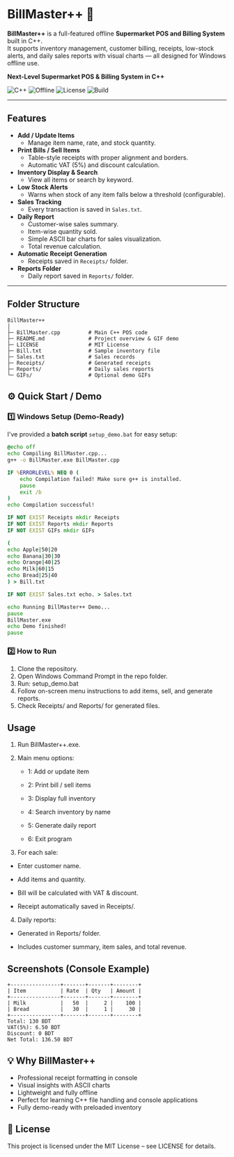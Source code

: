 # BillMaster++ 🛒

**BillMaster++** is a full-featured offline **Supermarket POS and Billing System** built in C++.  
It supports inventory management, customer billing, receipts, low-stock alerts, and daily sales reports with visual charts — all designed for Windows offline use.


**Next-Level Supermarket POS & Billing System in C++**  

![C++](https://img.shields.io/badge/Language-C++-blue)
![Offline](https://img.shields.io/badge/Offline-100%25-green)
![License](https://img.shields.io/badge/License-MIT-yellow)
![Build](https://img.shields.io/badge/Build-Passing-brightgreen)

---

## Features

- **Add / Update Items**
  - Manage item name, rate, and stock quantity.
- **Print Bills / Sell Items**
  - Table-style receipts with proper alignment and borders.
  - Automatic VAT (5%) and discount calculation.
- **Inventory Display & Search**
  - View all items or search by keyword.
- **Low Stock Alerts**
  - Warns when stock of any item falls below a threshold (configurable).
- **Sales Tracking**
  - Every transaction is saved in `Sales.txt`.
- **Daily Report**
  - Customer-wise sales summary.
  - Item-wise quantity sold.
  - Simple ASCII bar charts for sales visualization.
  - Total revenue calculation.
- **Automatic Receipt Generation**
  - Receipts saved in `Receipts/` folder.
- **Reports Folder**
  - Daily report saved in `Reports/` folder.

---

## Folder Structure

```text
BillMaster++
│
├─ BillMaster.cpp         # Main C++ POS code
├─ README.md              # Project overview & GIF demo
├─ LICENSE                # MIT License
├─ Bill.txt               # Sample inventory file
├─ Sales.txt              # Sales records
├─ Receipts/              # Generated receipts
├─ Reports/               # Daily sales reports
└─ GIFs/                  # Optional demo GIFs

```

## ⚙️ Quick Start / Demo

### 1️⃣ Windows Setup (Demo-Ready)

I've provided a **batch script** `setup_demo.bat` for easy setup:

```bat
@echo off
echo Compiling BillMaster.cpp...
g++ -o BillMaster.exe BillMaster.cpp

IF %ERRORLEVEL% NEQ 0 (
    echo Compilation failed! Make sure g++ is installed.
    pause
    exit /b
)
echo Compilation successful!

IF NOT EXIST Receipts mkdir Receipts
IF NOT EXIST Reports mkdir Reports
IF NOT EXIST GIFs mkdir GIFs

(
echo Apple|50|20
echo Banana|30|30
echo Orange|40|25
echo Milk|60|15
echo Bread|25|40
) > Bill.txt

IF NOT EXIST Sales.txt echo. > Sales.txt

echo Running BillMaster++ Demo...
pause
BillMaster.exe
echo Demo finished!
pause

```

### 2️⃣ How to Run

1. Clone the repository.
2. Open Windows Command Prompt in the repo folder.
3. Run: setup_demo.bat
4. Follow on-screen menu instructions to add items, sell, and generate reports.
5. Check Receipts/ and Reports/ for generated files.

## Usage

1. Run BillMaster++.exe.

2. Main menu options:

   - 1: Add or update item

   - 2: Print bill / sell items

   - 3: Display full inventory

   - 4: Search inventory by name

   - 5: Generate daily report

   - 6: Exit program

3. For each sale:

  - Enter customer name.

  - Add items and quantity.

  - Bill will be calculated with VAT & discount.

  - Receipt automatically saved in Receipts/.

4. Daily reports:

  - Generated in Reports/ folder.

  - Includes customer summary, item sales, and total revenue.

## Screenshots (Console Example)

```text
+----------------+-------+-------+--------+
| Item           | Rate  | Qty   | Amount |
+----------------+-------+-------+--------+
| Milk           |   50  |     2 |    100 |
| Bread          |   30  |     1 |     30 |
+----------------+-------+-------+--------+
Total: 130 BDT
VAT(5%): 6.50 BDT
Discount: 0 BDT
Net Total: 136.50 BDT

```

## 💡 Why BillMaster++

- Professional receipt formatting in console
- Visual insights with ASCII charts
- Lightweight and fully offline
- Perfect for learning C++ file handling and console applications
- Fully demo-ready with preloaded inventory

## 📄 License

This project is licensed under the MIT License – see LICENSE for details.
